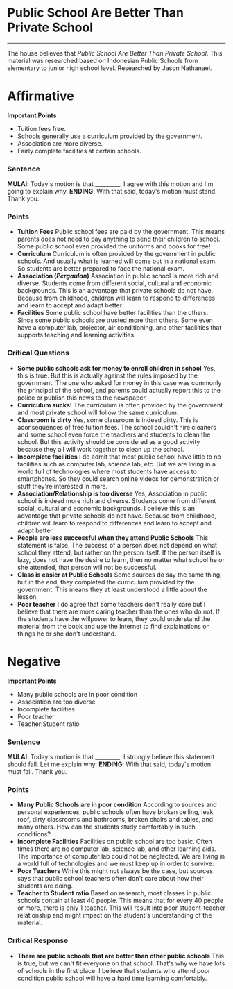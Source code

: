 # Public School Are Better Than Private School
---
The house believes that _Public School Are Better Than Private School_.
This material was researched based on Indonesian Public Schools from elementary to junior high school level.
Researched by Jason Nathanael.

# Affirmative

**Important Points**
- Tuition fees free.
- Schools generally use a curriculum provided by the government.
- Association are more diverse.
- Fairly complete facilities at certain schools.

### Sentence
**MULAI**: Today's motion is that _________. I agree with this motion and I'm going to explain why.
**ENDING**: With that said, today's motion must stand. Thank you.

### Points
- **Tuition Fees**
    Public school fees are paid by the government. This means parents does not need to pay anything to send their children to school. Some public school even provided the uniforms and books for free!
- **Curriculum**
    Curriculum is often provided by the government in public schools. And usually what is learned will come out in a national exam. So students are better prepared to face the national exam.
- **Association (_Pergaulan_)**
    Association in public school is more rich and diverse. Students come from different social, cultural and economic backgrounds. This is an advantage that private schools do not have. Because from childhood, children will learn to respond to differences and learn to accept and adapt better.
- **Facilities**
    Some public school have better facilities than the others. Since some public schools are trusted more than others. Some even have a computer lab, projector, air conditioning, and other facilities that supports teaching and learning activities.

### Critical Questions
- **Some public schools ask for money to enroll children in school**
    Yes, this is true. But this is actually against the rules imposed by the government. The one who asked for money in this case was commonly the principal of the school, and parents could actually report this to the police or publish this news to the newspaper.
- **Curriculum sucks!**
    The curriculum is often provided by the government and most private school will follow the same curriculum.
- **Classroom is dirty**
    Yes, some classroom is indeed dirty. This is aconsequences of free tuition fees. The school couldn't hire cleaners and some school even force the teachers and students to clean the school. But this activity should be considered as a good activity because they all will work together to clean up the school.
- **Incomplete facilities**
    I do admit that most public school have little to no facilities such as computer lab, science lab, etc. But we are living in a world full of technologies where most students have access to smartphones. So they could search online videos for demonstration or stuff they're interested in more.
- **Association/Relationship is too diverse**
    Yes, Association in public school is indeed more rich and diverse. Students come from different social, cultural and economic backgrounds. I believe this is an advantage that private schools do not have. Because from childhood, children will learn to respond to differences and learn to accept and adapt better.
- **People are less successful when they attend Public Schools**
    This statement is false. The success of a person does not depend on what school they attend, but rather on the person itself. If the person itself is lazy, does not have the desire to learn, then no matter what school he or she attended, that person will not be successful.
- **Class is easier at Public Schools**
    Some sources do say the same thing, but in the end, they completed the curriculum provided by the government. This means they at least understood a little about the lesson.
- **Poor teacher**
    I do agree that some teachers don't really care but I believe that there are more caring teacher than the ones who do not. If the students have the willpower to learn, they could understand the material from the book and use the Internet to find explainations on things he or she don't understand.

# Negative

**Important Points**
- Many public schools are in poor condition
- Association are too diverse
- Incomplete facilities
- Poor teacher
- Teacher:Student ratio

### Sentence
**MULAI**: Today's motion is that _________. I strongly believe this statement should fall. Let me explain why:
**ENDING**: With that said, today's motion must fall. Thank you.

### Points
- **Many Public Schools are in poor condition**
    According to sources and personal experiences, public schools often have broken ceiling, leak roof, dirty classrooms and bathrooms, broken chairs and tables, and many others. How can the students study comfortably in such conditions?
- **Incomplete Facilities**
    Facilities on public school are too basic. Often times there are no computer lab, science lab, and other learning aids. The importance of computer lab could not be neglected. We are living in a world full of technologies and we must keep up in order to survive.
- **Poor Teachers**
    While this might not always be the case, but sources says that public school teachers often don't care about how their students are doing. 
- **Teacher to Student ratio**
    Based on research, most classes in public schools contain at least 40 people. This means that for every 40 people or more, there is only 1 teacher. This will result into poor student-teacher relationship and might impact on the student's understanding of the material.

### Critical Response
- **There are public schools that are better than other public schools**
    This is true, but we can't fit everyone on that school. That's why we have lots of schools in the first place. I believe that students who attend poor condition public school will have a hard time learning comfortably.